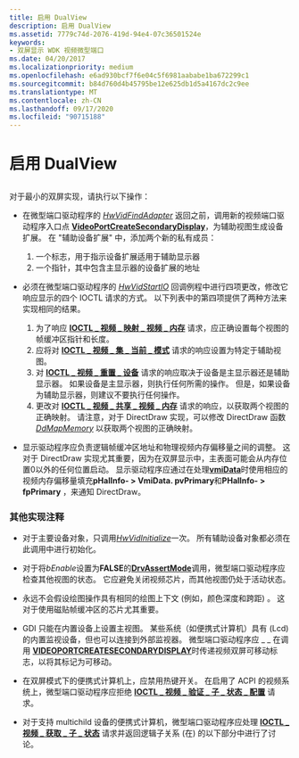 ```yaml
---
title: 启用 DualView
description: 启用 DualView
ms.assetid: 7779c74d-2076-419d-94e4-07c36501524e
keywords:
- 双屏显示 WDK 视频微型端口
ms.date: 04/20/2017
ms.localizationpriority: medium
ms.openlocfilehash: e6ad930bcf7f6e04c5f6981aababe1ba672299c1
ms.sourcegitcommit: b84d760d4b45795be12e625db1d5a4167dc2c9ee
ms.translationtype: MT
ms.contentlocale: zh-CN
ms.lasthandoff: 09/17/2020
ms.locfileid: "90715188"
---
```

# <a name="enabling-dualview"></a>启用 DualView


## <span id="ddk_enabling_dualview_gg"></span><span id="DDK_ENABLING_DUALVIEW_GG"></span>


对于最小的双屏实现，请执行以下操作：

-   在微型端口驱动程序的 [*HwVidFindAdapter*](/windows-hardware/drivers/ddi/video/nc-video-pvideo_hw_find_adapter) 返回之前，调用新的视频端口驱动程序入口点 [**VideoPortCreateSecondaryDisplay**](/windows-hardware/drivers/ddi/video/nf-video-videoportcreatesecondarydisplay)，为辅助视图生成设备扩展。 在 "辅助设备扩展" 中，添加两个新的私有成员：

    1.  一个标志，用于指示设备扩展适用于辅助显示器
    2.  一个指针，其中包含主显示器的设备扩展的地址
-   必须在微型端口驱动程序的 [*HwVidStartIO*](/windows-hardware/drivers/ddi/video/nc-video-pvideo_hw_start_io) 回调例程中进行四项更改，修改它响应显示的四个 IOCTL 请求的方式。 以下列表中的第四项提供了两种方法来实现相同的结果。

    1.  为了响应 [**IOCTL \_ 视频 \_ 映射 \_ 视频 \_ 内存**](/windows-hardware/drivers/ddi/ntddvdeo/ni-ntddvdeo-ioctl_video_map_video_memory) 请求，应正确设置每个视图的帧缓冲区指针和长度。
    2.  应将对 [**IOCTL \_ 视频 \_ 集 \_ 当前 \_ 模式**](/windows-hardware/drivers/ddi/ntddvdeo/ni-ntddvdeo-ioctl_video_set_current_mode) 请求的响应设置为特定于辅助视图。
    3.  对 [**IOCTL \_ 视频 \_ 重置 \_ 设备**](/windows-hardware/drivers/ddi/ntddvdeo/ni-ntddvdeo-ioctl_video_reset_device) 请求的响应取决于设备是主显示器还是辅助显示器。 如果设备是主显示器，则执行任何所需的操作。 但是，如果设备为辅助显示器，则建议不要执行任何操作。
    4.  更改对 [**IOCTL \_ 视频 \_ 共享 \_ 视频 \_ 内存**](/windows-hardware/drivers/ddi/ntddvdeo/ni-ntddvdeo-ioctl_video_share_video_memory) 请求的响应，以获取两个视图的正确映射。 请注意，对于 DirectDraw 实现，可以修改 DirectDraw 函数 [*DdMapMemory*](/windows/win32/api/ddrawint/nc-ddrawint-pdd_mapmemory) 以获取两个视图的正确映射。
-   显示驱动程序应负责逻辑帧缓冲区地址和物理视频内存偏移量之间的调整。 这对于 DirectDraw 实现尤其重要，因为在双屏显示中，主表面可能会从内存位置0以外的任何位置启动。 显示驱动程序应通过在处理[**vmiData**](/windows/win32/api/winddi/nf-winddi-drvgetdirectdrawinfo)时使用相应的视频内存偏移量填充**pHalInfo- &gt; VmiData. pvPrimary**和**PHalInfo- &gt; fpPrimary** ，来通知 DirectDraw。

### <a name="span-idadditional_implementation_notesspanspan-idadditional_implementation_notesspanspan-idadditional_implementation_notesspanadditional-implementation-notes"></a><span id="Additional_Implementation_Notes"></span><span id="additional_implementation_notes"></span><span id="ADDITIONAL_IMPLEMENTATION_NOTES"></span>其他实现注释

-   对于主要设备对象，只调用[*HwVidInitialize*](/windows-hardware/drivers/ddi/video/nc-video-pvideo_hw_initialize)一次。 所有辅助设备对象都必须在此调用中进行初始化。

-   对于将*bEnable*设置为**FALSE**的[**DrvAssertMode**](/windows/win32/api/winddi/nf-winddi-drvassertmode)调用，微型端口驱动程序应检查其他视图的状态。 它应避免关闭视频芯片，而其他视图仍处于活动状态。

-   永远不会假设绘图操作具有相同的绘图上下文 (例如，颜色深度和跨距) 。 这对于使用磁贴帧缓冲区的芯片尤其重要。

-   GDI 只能在内置设备上设置主视图。 某些系统（如便携式计算机）具有 (Lcd) 的内置监视设备，但也可以连接到外部监视器。 微型端口驱动程序应 \_ \_ 在调用 [**VIDEOPORTCREATESECONDARYDISPLAY**](/windows-hardware/drivers/ddi/video/nf-video-videoportcreatesecondarydisplay)时传递视频双屏可移动标志，以将其标记为可移动。

-   在双屏模式下的便携式计算机上，应禁用热键开关。 在启用了 ACPI 的视频系统上，微型端口驱动程序应拒绝 [**IOCTL \_ 视频 \_ 验证 \_ 子 \_ 状态 \_ 配置**](/windows-hardware/drivers/ddi/ntddvdeo/ni-ntddvdeo-ioctl_video_validate_child_state_configuration) 请求。

-   对于支持 multichild 设备的便携式计算机，微型端口驱动程序应处理 [**IOCTL \_ 视频 \_ 获取 \_ 子 \_ 状态**](/windows-hardware/drivers/ddi/ntddvdeo/ni-ntddvdeo-ioctl_video_get_child_state) 请求并返回逻辑子关系 (在) 的以下部分中进行了讨论。

 

